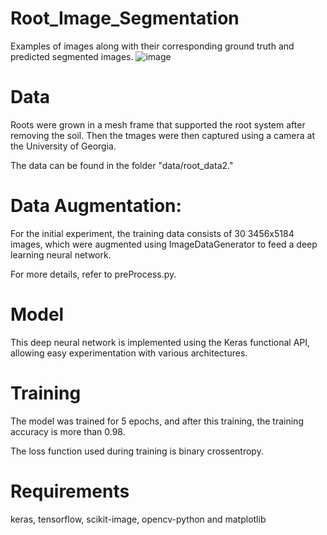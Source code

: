 # Root_Image_Segmentation 
Examples of images along with their corresponding ground truth and predicted segmented images.
![image](https://github.com/Computational-Plant-Science/Root_Image_Segmentation/assets/133724174/987f30db-9f33-45f1-8214-75c19554644b)

# Data
Roots were grown in a mesh frame that supported the root system after removing the soil. Then the tmages were then captured using a camera at the University of Georgia. 

The data can be found in the folder "data/root_data2."

# Data Augmentation:
For the initial experiment, the training data consists of 30 3456x5184 images, which were augmented using ImageDataGenerator to feed a deep learning neural network.

For more details, refer to preProcess.py.

# Model
This deep neural network is implemented using the Keras functional API, allowing easy experimentation with various architectures.

# Training
The model was trained for 5 epochs, and after this training, the training accuracy is more than 0.98.

The loss function used during training is binary crossentropy. 

# Requirements
keras, tensorflow, scikit-image, opencv-python and matplotlib
